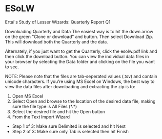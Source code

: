 # ESoLW
Ertai's Study of Lesser Wizards: Quarterly Report Q1

Downloading Quarterly and Data
The easiest way is to hit the down arrow on the green "Clone or download" and button. Then select Download Zip. This will download both the Quarterly and the data.

Alternately, if you just want to get the Quarterly, click the esolw.pdf link and then click the download button. You can view the individual data files in your browser by selecting the Data folder and clicking on the file you want to see.

NOTE: Please note that the files are tab-seperated values (.tsv) and contain  unicode characters. If you're using MS Excel on Windows, the best way to view the data files after downloading and extracting the zip is to:
1. Open MS Excel
2. Select Open and browse to the location of the desired data file, making sure the file type is All Files (\*.\*)
3. Select the desired file and hit the Open button
4. From the Text Import Wizard
  * Step 1 of 3: Make sure Delimited is selected and hit Next
  * Step 2 of 3: Make sure only Tab is selected then hit Finish
